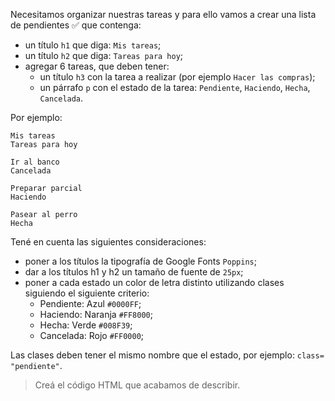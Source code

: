 Necesitamos organizar nuestras tareas y para ello vamos a crear una lista de pendientes :white_check_mark: que contenga:

- un título `h1` que diga: `Mis tareas`;
- un título `h2` que diga: `Tareas para hoy`;
- agregar 6 tareas, que deben tener:
  - un título `h3` con la tarea a realizar (por ejemplo `Hacer las compras`);
  - un párrafo `p` con el estado de la tarea: `Pendiente`, `Haciendo`, `Hecha`, `Cancelada`.
  
Por ejemplo:

```
Mis tareas
Tareas para hoy

Ir al banco
Cancelada

Preparar parcial
Haciendo

Pasear al perro
Hecha
```
Tené en cuenta las siguientes consideraciones:

- poner a los títulos la tipografía de Google Fonts `Poppins`;
- dar a los títulos h1 y h2 un tamaño de fuente de `25px`;
- poner a cada estado un color de letra distinto utilizando clases siguiendo el siguiente criterio:
  - Pendiente: Azul `#0000FF`;
  - Haciendo: Naranja `#FF8000`;
  - Hecha: Verde `#008F39`;
  - Cancelada: Rojo `#FF0000`;

Las clases deben tener el mismo nombre que el estado, por ejemplo: `class= "pendiente"`.

> Creá el código HTML que acabamos de describir.